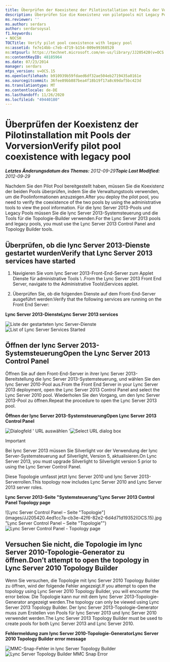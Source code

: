 ```yaml
---
title: Überprüfen der Koexistenz der Pilotinstallation mit Pools der Vorversion
description: Überprüfen Sie die Koexistenz von pilotpools mit Legacy Pool.
ms.reviewer: ''
ms.author: serdars
author: serdarsoysal
f1.keywords:
- NOCSH
TOCTitle: Verify pilot pool coexistence with legacy pool
ms:assetid: fe7e14bb-c7eb-4719-b154-009e99360520
ms:mtpsurl: https://technet.microsoft.com/en-us/library/JJ205420(v=OCS.15)
ms:contentKeyID: 48185964
ms.date: 07/23/2014
manager: serdars
mtps_version: v=OCS.15
ms.openlocfilehash: b910939b59fdaed6df32ae504eb2719435a0161e
ms.sourcegitcommit: 36fee89bb887bea4f18b19f17a8c69daf5bc423d
ms.translationtype: MT
ms.contentlocale: de-DE
ms.lasthandoff: 11/26/2020
ms.locfileid: "49440180"
---
```

# <a name="verify-pilot-pool-coexistence-with-legacy-pool"></a><span data-ttu-id="9ca8a-103">Überprüfen der Koexistenz der Pilotinstallation mit Pools der Vorversion</span><span class="sxs-lookup"><span data-stu-id="9ca8a-103">Verify pilot pool coexistence with legacy pool</span></span>

<div data-xmlns="http://www.w3.org/1999/xhtml">

<div class="topic" data-xmlns="http://www.w3.org/1999/xhtml" data-msxsl="urn:schemas-microsoft-com:xslt" data-cs="https://msdn.microsoft.com/">

<div data-asp="https://msdn2.microsoft.com/asp">



</div>

<div id="mainSection">

<div id="mainBody"><span data-ttu-id="9ca8a-104">

<span> </span></span><span class="sxs-lookup"><span data-stu-id="9ca8a-104">

<span> </span></span></span>

<span data-ttu-id="9ca8a-105">_**Letztes Änderungsdatum des Themas:** 2012-09-29_</span><span class="sxs-lookup"><span data-stu-id="9ca8a-105">_**Topic Last Modified:** 2012-09-29_</span></span>

<span data-ttu-id="9ca8a-106">Nachdem Sie den Pilot Pool bereitgestellt haben, müssen Sie die Koexistenz der beiden Pools überprüfen, indem Sie die Verwaltungstools verwenden, um die Poolinformationen anzuzeigen.</span><span class="sxs-lookup"><span data-stu-id="9ca8a-106">After you deploy the pilot pool, you need to verify the coexistence of the two pools by using the administrative tools to view the pool information.</span></span> <span data-ttu-id="9ca8a-107">Für die lync Server 2013-Pools und Legacy Pools müssen Sie die lync Server 2013-Systemsteuerung und die Tools für die Topologie-Builder verwenden.</span><span class="sxs-lookup"><span data-stu-id="9ca8a-107">For the Lync Server 2013 pools and legacy pools, you must use the Lync Server 2013 Control Panel and Topology Builder tools.</span></span>

<div>

## <a name="verify-that-lync-server-2013-services-have-started"></a><span data-ttu-id="9ca8a-108">Überprüfen, ob die lync Server 2013-Dienste gestartet wurden</span><span class="sxs-lookup"><span data-stu-id="9ca8a-108">Verify that Lync Server 2013 services have started</span></span>

1.  <span data-ttu-id="9ca8a-109">Navigieren Sie vom lync Server 2013-Front-End-Server zum Applet Dienste für administrative Tools \\ .</span><span class="sxs-lookup"><span data-stu-id="9ca8a-109">From the Lync Server 2013 Front End Server, navigate to the Administrative Tools\\Services applet.</span></span>

2.  <span data-ttu-id="9ca8a-110">Überprüfen Sie, ob die folgenden Dienste auf dem Front-End-Server ausgeführt werden:</span><span class="sxs-lookup"><span data-stu-id="9ca8a-110">Verify that the following services are running on the Front End Server:</span></span>

<span data-ttu-id="9ca8a-111">**Lync Server 2013-Dienste**</span><span class="sxs-lookup"><span data-stu-id="9ca8a-111">**Lync Server 2013 services**</span></span>

<span data-ttu-id="9ca8a-112">![Liste der gestarteten lync Server-Dienste](images/JJ205420.cfff9385-6bf6-461c-982c-e727c9f20b70(OCS.15).png "Liste der gestarteten lync Server-Dienste")</span><span class="sxs-lookup"><span data-stu-id="9ca8a-112">![List of Lync Server Services Started](images/JJ205420.cfff9385-6bf6-461c-982c-e727c9f20b70(OCS.15).png "List of Lync Server Services Started")</span></span>

</div>

<div>

## <a name="open-the-lync-server-2013-control-panel"></a><span data-ttu-id="9ca8a-113">Öffnen der lync Server 2013-Systemsteuerung</span><span class="sxs-lookup"><span data-stu-id="9ca8a-113">Open the Lync Server 2013 Control Panel</span></span>

<span data-ttu-id="9ca8a-114">Öffnen Sie auf dem Front-End-Server in ihrer lync Server 2013-Bereitstellung die lync Server 2013-Systemsteuerung, und wählen Sie den lync Server 2010-Pool aus.</span><span class="sxs-lookup"><span data-stu-id="9ca8a-114">From the Front End Server in your Lync Server 2013 deployment, open the Lync Server 2013 Control Panel and select the Lync Server 2010 pool.</span></span> <span data-ttu-id="9ca8a-115">Wiederholen Sie den Vorgang, um den lync Server 2013-Pool zu öffnen.</span><span class="sxs-lookup"><span data-stu-id="9ca8a-115">Repeat the procedure to open the Lync Server 2013 pool.</span></span>

<span data-ttu-id="9ca8a-116">**Öffnen der lync Server 2013-Systemsteuerung**</span><span class="sxs-lookup"><span data-stu-id="9ca8a-116">**Open Lync Server 2013 Control Panel**</span></span>

<span data-ttu-id="9ca8a-117">![Dialogfeld ' URL auswählen '](images/JJ205420.b1f8e650-9c3c-4563-a403-5069f198342f(OCS.15).png "Dialogfeld ' URL auswählen '")</span><span class="sxs-lookup"><span data-stu-id="9ca8a-117">![Select URL dialog box](images/JJ205420.b1f8e650-9c3c-4563-a403-5069f198342f(OCS.15).png "Select URL dialog box")</span></span>

<div>


> [!IMPORTANT]  
> <span data-ttu-id="9ca8a-118">Bei lync Server 2013 müssen Sie Silverlight vor der Verwendung der lync Server-Systemsteuerung auf Silverlight, Version 5, aktualisieren.</span><span class="sxs-lookup"><span data-stu-id="9ca8a-118">On Lync Server 2013, you must upgrade Silverlight to Silverlight version 5 prior to using the Lync Server Control Panel.</span></span>



</div>

<span data-ttu-id="9ca8a-119">Diese Topologie umfasst jetzt lync Server 2010 und lync Server 2013-Serverrollen.</span><span class="sxs-lookup"><span data-stu-id="9ca8a-119">This topology now includes Lync Server 2010 and Lync Server 2013 server roles.</span></span>

<span data-ttu-id="9ca8a-120">**Lync Server 2013-Seite "Systemsteuerung"**</span><span class="sxs-lookup"><span data-stu-id="9ca8a-120">**Lync Server 2013 Control Panel Topology page**</span></span>

<span data-ttu-id="9ca8a-121">![Lync Server Control Panel – Seite "Topologie"](images/JJ205420.4ed1cc7a-cb3e-42f6-82e2-6d4d71d19352(OCS.15).jpg "Lync Server Control Panel – Seite "Topologie"")</span><span class="sxs-lookup"><span data-stu-id="9ca8a-121">![Lync Server Control Panel - Topology page](images/JJ205420.4ed1cc7a-cb3e-42f6-82e2-6d4d71d19352(OCS.15).jpg "Lync Server Control Panel - Topology page")</span></span>

</div>

<div>

## <a name="dont-attempt-to-open-the-topology-in-lync-server-2010-topology-builder"></a><span data-ttu-id="9ca8a-122">Versuchen Sie nicht, die Topologie im lync Server 2010-Topologie-Generator zu öffnen.</span><span class="sxs-lookup"><span data-stu-id="9ca8a-122">Don’t attempt to open the topology in Lync Server 2010 Topology Builder</span></span>

<span data-ttu-id="9ca8a-123">Wenn Sie versuchen, die Topologie mit lync Server 2010 Topology Builder zu öffnen, wird der folgende Fehler angezeigt.</span><span class="sxs-lookup"><span data-stu-id="9ca8a-123">If you attempt to open the topology using Lync Server 2010 Topology Builder, you will encounter the error below.</span></span> <span data-ttu-id="9ca8a-124">Die Topologie kann nur mit dem lync Server 2013-Topologie-Generator angezeigt werden.</span><span class="sxs-lookup"><span data-stu-id="9ca8a-124">The topology can only be viewed using Lync Server 2013 Topology Builder.</span></span> <span data-ttu-id="9ca8a-125">Der lync Server 2013-Topologie-Generator muss zum Erstellen von Pools für lync Server 2013 und lync Server 2010 verwendet werden.</span><span class="sxs-lookup"><span data-stu-id="9ca8a-125">The Lync Server 2013 Topology Builder must be used to create pools for both Lync Server 2013 and Lync Server 2010.</span></span>

<span data-ttu-id="9ca8a-126">**Fehlermeldung zum lync Server 2010-Topologie-Generator**</span><span class="sxs-lookup"><span data-stu-id="9ca8a-126">**Lync Server 2010 Topology Builder error message**</span></span>

<span data-ttu-id="9ca8a-127">![MMC-Snap-Fehler in lync Server Topology Builder](images/JJ205420.f6666343-c348-4d81-ae0e-6ba5a44e16c4(OCS.15).png "MMC-Snap-Fehler in lync Server Topology Builder")</span><span class="sxs-lookup"><span data-stu-id="9ca8a-127">![Lync Server Topology Builder MMC Snap Error](images/JJ205420.f6666343-c348-4d81-ae0e-6ba5a44e16c4(OCS.15).png "Lync Server Topology Builder MMC Snap Error")</span></span>

<span data-ttu-id="9ca8a-128"></div>

</div>

<span> </span>

</div>

</div>

</span><span class="sxs-lookup"><span data-stu-id="9ca8a-128"></div>

</div>

<span> </span>

</div>

</div>

</span></span></div>

